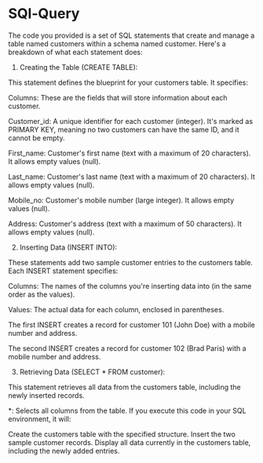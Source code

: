 # SQl-Query
The code you provided is a set of SQL statements that create and manage a table named customers within a schema named customer. Here's a breakdown of what each statement does:

1. Creating the Table (CREATE TABLE):

This statement defines the blueprint for your customers table. It specifies:

Columns: These are the fields that will store information about each customer.

Customer_id: A unique identifier for each customer (integer). It's marked as PRIMARY KEY, meaning no two customers can have the same ID, and it cannot be empty.

First_name: Customer's first name (text with a maximum of 20 characters). It allows empty values (null).

Last_name: Customer's last name (text with a maximum of 20 characters). It allows empty values (null).

Mobile_no: Customer's mobile number (large integer). It allows empty values (null).

Address: Customer's address (text with a maximum of 50 characters). It allows empty values (null).

2. Inserting Data (INSERT INTO):

These statements add two sample customer entries to the customers table. Each INSERT statement specifies:

Columns: The names of the columns you're inserting data into (in the same order as the values).

Values: The actual data for each column, enclosed in parentheses.

The first INSERT creates a record for customer 101 (John Doe) with a mobile number and address.

The second INSERT creates a record for customer 102 (Brad Paris) with a mobile number and address.

3. Retrieving Data (SELECT * FROM customer):

This statement retrieves all data from the customers table, including the newly inserted records.

*: Selects all columns from the table.
If you execute this code in your SQL environment, it will:

Create the customers table with the specified structure.
Insert the two sample customer records.
Display all data currently in the customers table, including the newly added entries.
